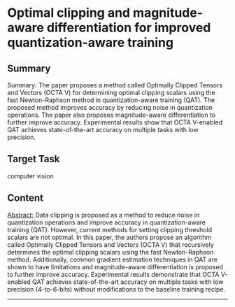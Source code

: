 # Optimal clipping and magnitude-aware differentiation for improved quantization-aware training

## Summary

Summary: The paper proposes a method called Optimally Clipped Tensors and Vectors (OCTA V) for determining optimal clipping scalars using the fast Newton-Raphson method in quantization-aware training (QAT). The proposed method improves accuracy by reducing noise in quantization operations. The paper also proposes magnitude-aware differentiation to further improve accuracy. Experimental results show that OCTA V-enabled QAT achieves state-of-the-art accuracy on multiple tasks with low precision.


## Target Task

computer vision

## Content

<Abstract:>
Data clipping is proposed as a method to reduce noise in quantization operations and improve accuracy in quantization-aware training (QAT). However, current methods for setting clipping threshold scalars are not optimal. In this paper, the authors propose an algorithm called Optimally Clipped Tensors and Vectors (OCTA V) that recursively determines the optimal clipping scalars using the fast Newton-Raphson method. Additionally, common gradient estimation techniques in QAT are shown to have limitations and magnitude-aware differentiation is proposed to further improve accuracy. Experimental results demonstrate that OCTA V-enabled QAT achieves state-of-the-art accuracy on multiple tasks with low precision (4-to-6-bits) without modifications to the baseline training recipe.



---

